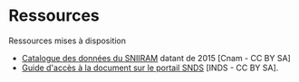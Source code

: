 # Ressources

Ressources mises à disposition

- [Catalogue des données du SNIIRAM](/assets/src/2015Cnam_Catalogue_Données_SNIIRAM_CnamCCBYSA.xlsm) datant de 2015 [Cnam - CC BY SA] 
- [Guide d'accès à la document sur le portail SNDS](/assets/src/2019INDS_Trouver_la_doc_sur_le_portail_SNDS.pptx) [INDS - CC BY SA].